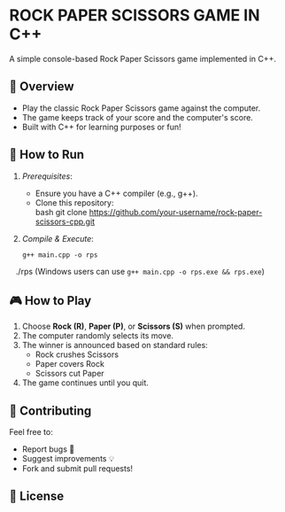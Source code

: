 # ROCK PAPER SCISSORS GAME IN C++
A simple console-based Rock Paper Scissors game implemented in C++.

## 📌 Overview
- Play the classic Rock Paper Scissors game against the computer.
- The game keeps track of your score and the computer's score.
- Built with C++ for learning purposes or fun!

## 🚀 How to Run
1. *Prerequisites*:  
   - Ensure you have a C++ compiler (e.g., g++).  
   - Clone this repository:  
     bash
     git clone https://github.com/your-username/rock-paper-scissors-cpp.git
     
2. *Compile & Execute*:  
   ```bash
   g++ main.cpp -o rps
   ./rps
   (Windows users can use `g++ main.cpp -o rps.exe && rps.exe`)

## 🎮 How to Play
1. Choose **Rock (R)**, **Paper (P)**, or **Scissors (S)** when prompted.  
2. The computer randomly selects its move.  
3. The winner is announced based on standard rules:  
   - Rock crushes Scissors  
   - Paper covers Rock  
   - Scissors cut Paper  
4. The game continues until you quit.  

## 🤝 Contributing
Feel free to:
- Report bugs 🐛  
- Suggest improvements 💡  
- Fork and submit pull requests!  

## 📜 License

